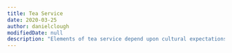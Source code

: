 ```yaml
---
title: Tea Service
date: 2020-03-25
author: danielclough
modifiedDate: null
description: "Elements of tea service depend upon cultural expectations."
---
```

